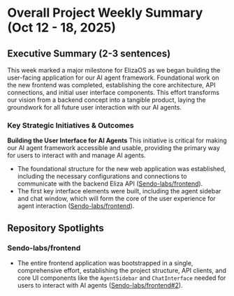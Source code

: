# Overall Project Weekly Summary (Oct 12 - 18, 2025)

## Executive Summary (2-3 sentences)
This week marked a major milestone for ElizaOS as we began building the user-facing application for our AI agent framework. Foundational work on the new frontend was completed, establishing the core architecture, API connections, and initial user interface components. This effort transforms our vision from a backend concept into a tangible product, laying the groundwork for all future user interaction with our AI agents.

### Key Strategic Initiatives & Outcomes

**Building the User Interface for AI Agents**
This initiative is critical for making our AI agent framework accessible and usable, providing the primary way for users to interact with and manage AI agents.
- The foundational structure for the new web application was established, including the necessary configurations and connections to communicate with the backend Eliza API ([Sendo-labs/frontend](https://github.com/Sendo-labs/frontend)).
- The first key interface elements were built, including the agent sidebar and chat window, which will form the core of the user experience for agent interaction ([Sendo-labs/frontend](https://github.com/Sendo-labs/frontend)).

## Repository Spotlights

### Sendo-labs/frontend
- The entire frontend application was bootstrapped in a single, comprehensive effort, establishing the project structure, API clients, and core UI components like the `AgentSidebar` and `ChatInterface` needed for users to interact with AI agents ([Sendo-labs/frontend#2](https://github.com/Sendo-labs/frontend/pull/2)).